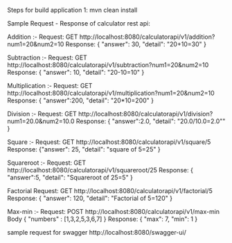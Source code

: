 
Steps for build application 
1: mvn clean install 


Sample Request - Response of calculator rest api:

Addition :-
 Request: GET http://localhost:8080/calculatorapi/v1/addition?num1=20&num2=10
 Response: { "answer": 30, "detail": "20+10=30" }

Subtraction :-
 Request: GET http://localhost:8080/calculatorapi/v1/subtraction?num1=20&num2=10
 Response: { "answer": 10, "detail": "20-10=10" }

Multiplication :- 
Request: GET http://localhost:8080/calculatorapi/v1/multiplication?num1=20&num2=10
Response: { "answer":200, "detail": "20*10=200" }

Division :- 
Request: GET http://localhost:8080/calculatorapi/v1/division?num1=20.0&num2=10.0
Response: { "answer":2.0, "detail": "20.0/10.0=2.0"" }

Square :- 
Request: GET http://localhost:8080/calculatorapi/v1/square/5
Response: {"answer": 25, "detail": "square of 5=25" }

Squareroot :-
 Request: GET http://localhost:8080/calculatorapi/v1/squareroot/25 
 Response: { "answer":5, "detail": "Squareroot of 25=5" }

Factorial 
Request: GET http://localhost:8080/calculatorapi/v1/factorial/5 
Response: { "answer": 120, "detail": "Factorial of 5=120" }

Max-min :- 
Request: POST  http://localhost:8080/calculatorapi/v1/max-min 
Body { "numbers" : [1,3,2,5,3,6,7] } 
Response: { "max": 7, "min": 1 }


sample request for swagger 
http://localhost:8080/swagger-ui/

